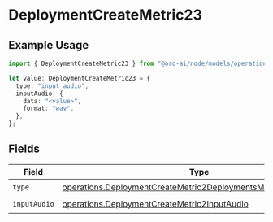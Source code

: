 # DeploymentCreateMetric23

## Example Usage

```typescript
import { DeploymentCreateMetric23 } from "@orq-ai/node/models/operations";

let value: DeploymentCreateMetric23 = {
  type: "input_audio",
  inputAudio: {
    data: "<value>",
    format: "wav",
  },
};
```

## Fields

| Field                                                                                                                                              | Type                                                                                                                                               | Required                                                                                                                                           | Description                                                                                                                                        |
| -------------------------------------------------------------------------------------------------------------------------------------------------- | -------------------------------------------------------------------------------------------------------------------------------------------------- | -------------------------------------------------------------------------------------------------------------------------------------------------- | -------------------------------------------------------------------------------------------------------------------------------------------------- |
| `type`                                                                                                                                             | [operations.DeploymentCreateMetric2DeploymentsMetricsRequestType](../../models/operations/deploymentcreatemetric2deploymentsmetricsrequesttype.md) | :heavy_check_mark:                                                                                                                                 | N/A                                                                                                                                                |
| `inputAudio`                                                                                                                                       | [operations.DeploymentCreateMetric2InputAudio](../../models/operations/deploymentcreatemetric2inputaudio.md)                                       | :heavy_check_mark:                                                                                                                                 | N/A                                                                                                                                                |